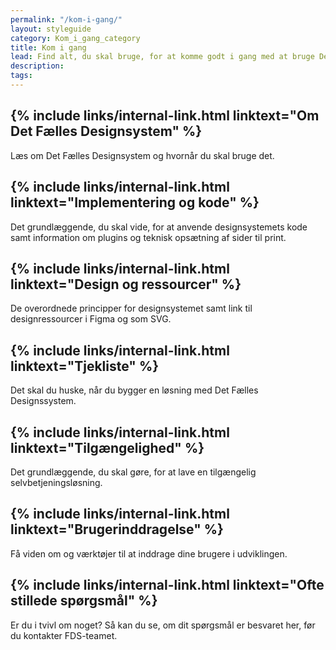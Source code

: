 ```yaml
---
permalink: "/kom-i-gang/"
layout: styleguide
category: Kom_i_gang_category
title: Kom i gang
lead: Find alt, du skal bruge, for at komme godt i gang med at bruge Det Fælles Designsystem til din myndigheds selvbetjeningsløsninger.
description:
tags:
---
```


<h2 class="body-text mb-0 mt-5">{% include links/internal-link.html linktext="Om Det Fælles Designsystem" %}</h2>

<p class="mt-0">Læs om Det Fælles Designsystem og hvornår du skal bruge det.</p>

<h2 class="body-text mb-0 mt-5">{% include links/internal-link.html linktext="Implementering og kode" %}</h2>

<p class="mt-0">Det grundlæggende, du skal vide, for at anvende designsystemets kode samt information om plugins og teknisk opsætning af sider til print.</p>

<h2 class="body-text mb-0 mt-5">{% include links/internal-link.html linktext="Design og ressourcer" %}</h2>

<p class="mt-0">De overordnede principper for designsystemet samt link til designressourcer i Figma og som SVG.</p>

<h2 class="body-text mb-0 mt-5">{% include links/internal-link.html linktext="Tjekliste" %}</h2>

<p class="mt-0">Det skal du huske, når du bygger en løsning med Det Fælles Designssystem.</p>

<h2 class="body-text mb-0 mt-5">{% include links/internal-link.html linktext="Tilgængelighed" %}</h2>

<p class="mt-0">Det grundlæggende, du skal gøre, for at lave en tilgængelig selvbetjeningsløsning.</p>

<h2 class="body-text mb-0 mt-5">{% include links/internal-link.html linktext="Brugerinddragelse" %}</h2>

<p class="mt-0">Få viden om og værktøjer til at inddrage dine brugere i udviklingen.</p>

<h2 class="body-text mb-0 mt-5">{% include links/internal-link.html linktext="Ofte stillede spørgsmål" %}</h2>

<p class="mt-0">Er du i tvivl om noget? Så kan du se, om dit spørgsmål er besvaret her, før du kontakter FDS-teamet.</p>